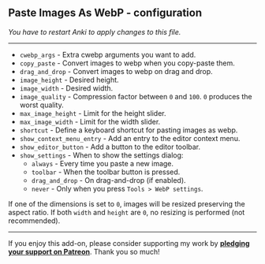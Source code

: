 ## Paste Images As WebP - configuration

*You have to restart Anki to apply changes to this file.*

****

* `cwebp_args` - Extra cwebp arguments you want to add.
* `copy_paste` - Convert images to webp when you copy-paste them.
* `drag_and_drop` - Convert images to webp on drag and drop.
* `image_height` - Desired height.
* `image_width` - Desired width.
* `image_quality` - Compression factor between `0` and `100`. `0` produces the worst quality.
* `max_image_height` - Limit for the height slider.
* `max_image_width` - Limit for the width slider.
* `shortcut` - Define a keyboard shortcut for pasting images as webp.
* `show_context_menu_entry` - Add an entry to the editor context menu.
* `show_editor_button` - Add a button to the editor toolbar.
* `show_settings` - When to show the settings dialog:
    * `always` - Every time you paste a new image.
    * `toolbar` - When the toolbar button is pressed.
    * `drag_and_drop` - On drag-and-drop (if enabled).
    * `never` - Only when you press `Tools > WebP settings`.

If one of the dimensions is set to `0`, images will be resized
preserving the aspect ratio.
If both `width` and `height` are `0`, no resizing is performed (not recommended).

****

If you enjoy this add-on, please consider supporting my work by
**[pledging your support on Patreon](https://www.patreon.com/tatsumoto_ren)**.
Thank you so much!
